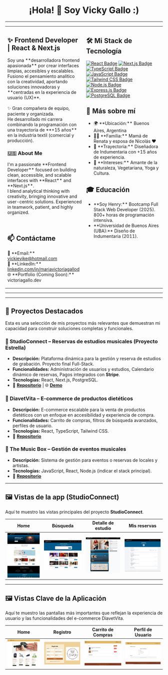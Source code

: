 <div align="center">
  <h1>¡Hola! 👋 Soy Vicky Gallo :)</h1>
</div>

---

<table align="center">
<tr>
<td width="50%" valign="top">
<h2>✨ Frontend Developer | React & Next.js</h2>
<p>
Soy una **desarrolladora frontend apasionada** por crear interfaces limpias, accesibles y escalables.<br>
Fusiono el pensamiento analítico con la creatividad, aportando soluciones innovadoras y **centradas en la experiencia de usuario (UX)**.<br>
<br>
✨ Gran compañera de equipo, paciente y organizada.<br>
He desarrollado mi carrera combinando la programación con una trayectoria de **+15 años** en la industria textil (comercial y producción).
</p>

<h3>🇺🇸 About Me</h3>
<p>
I'm a passionate **Frontend Developer** focused on building clean, accessible, and scalable interfaces with **React** and **Next.js**.<br>
I blend analytical thinking with creativity, bringing innovative and user-centric solutions. Experienced in teamwork, patient, and highly organized.
</p>

<br>

<h2>📫 Contáctame</h2>
<p>
📧 **Email:** <a href="mailto:vickievike@hotmail.com">vickievike@hotmail.com</a><br>
💼 **LinkedIn:** <a href="https://www.linkedin.com/in/mariavictoriagallod">linkedin.com/in/mariavictoriagallod</a><br>
🌐 **Portfolio (Coming Soon):** victoriagallo.dev
</p>
</td>

<td width="50%" valign="top">
<h2>🛠️ Mi Stack de Tecnología</h2>
<p align="left">
<a href="https://reactjs.org/" target="_blank" rel="noopener noreferrer"><img src="https://img.shields.io/badge/React-61DAFB?style=for-the-badge&logo=react&logoColor=white" alt="React Badge"/></a>
<a href="https://nextjs.org/" target="_blank" rel="noopener noreferrer"><img src="https://img.shields.io/badge/Next.js-000000?style=for-the-badge&logo=next.js&logoColor=white" alt="Next.js Badge"/></a>
<a href="https://www.typescriptlang.org/" target="_blank" rel="noopener noreferrer"><img src="https://img.shields.io/badge/TypeScript-3178C6?style=for-the-badge&logo=typescript&logoColor=white" alt="TypeScript Badge"/></a>
<a href="https://developer.mozilla.org/en-US/docs/Web/JavaScript" target="_blank" rel="noopener noreferrer"><img src="https://img.shields.io/badge/JavaScript-F7DF1E?style=for-the-badge&logo=javascript&logoColor=black" alt="JavaScript Badge"/></a>
<a href="https://tailwindcss.com/" target="_blank" rel="noopener noreferrer"><img src="https://img.shields.io/badge/Tailwind_CSS-06B6D4?style=for-the-badge&logo=tailwind-css&logoColor=white" alt="Tailwind CSS Badge"/></a>
<a href="https://nodejs.org/en/" target="_blank" rel="noopener noreferrer"><img src="https://img.shields.io/badge/Node.js-339933?style=for-the-badge&logo=node.js&logoColor=white" alt="Node.js Badge"/></a>
<a href="https://expressjs.com/" target="_blank" rel="noopener noreferrer"><img src="https://img.shields.io/badge/Express.js-000000?style=for-the-badge&logo=express&logoColor=white" alt="Express.js Badge"/></a>
<a href="https://www.postgresql.org/" target="_blank" rel="noopener noreferrer"><img src="https://img.shields.io/badge/PostgreSQL-4169E1?style=for-the-badge&logo=postgresql&logoColor=white" alt="PostgreSQL Badge"/></a>
</p>

<h2>🌱 Más sobre mí</h2>
<ul>
<li>🌍 **Ubicación:** Buenos Aires, Argentina</li>
<li>👩‍👧 **Familia:** Mamá de Renata y esposa de Nicolás ❤️</li>
<li>🎨 **Trayectoria:** Diseñadora de Indumentaria con +15 años de experiencia.</li>
<li>🌿 **Intereses:** Amante de la naturaleza, Vegetariana, Yoga y Cultura.</li>
</ul>

<h2>🎓 Educación</h2>
<ul>
<li>**Soy Henry:** Bootcamp Full Stack Web Developer (2025). 800+ horas de programación intensiva.</li>
<li>**Universidad de Buenos Aires (UBA):** Diseño de Indumentaria (2011).</li>
</ul>
</td>
</tr>
</table>

---
---
## 🚀 Proyectos Destacados

Esta es una selección de mis proyectos más relevantes que demuestran mi capacidad para construir soluciones completas y funcionales.

### 💎 StudioConnect – Reservas de estudios musicales (Proyecto Estrella)
* **Descripción:** Plataforma dinámica para la gestión y reserva de estudios de grabación. Proyecto final Full-Stack.
* **Funcionalidades:** Administración de usuarios y estudios, Calendario dinámico de reservas, Pagos integrados con **Stripe**.
* **Tecnologías:** React, Next.js, PostgreSQL.
* 🔗 [**Repositorio**](https://github.com/VickyGallo/proyecto-final-StudioConnect.git) | 🌐 [**Demo**](https://studioconnect-front.vercel.app/)

### 🛒 DiavetVita – E-commerce de productos dietéticos
* **Descripción:** E-commerce escalable para la venta de productos dietéticos con un enfoque en accesibilidad y experiencia de compra.
* **Funcionalidades:** Carrito de compras, filtros de búsqueda avanzados, perfiles de usuario.
* **Tecnologías:** React, TypeScript, Tailwind CSS.
* 🔗 [**Repositorio**](https://github.com/VickyGallo/proyecto-ecommerce-diavetvita.git)

### 🎵 The Music Box – Gestión de eventos musicales
* **Descripción:** Sistema de gestión para eventos o reservas de locales y artistas.
* **Tecnologías:** JavaScript, React, Node.js (indicar el stack principal).
* 🔗 [**Repositorio**](https://github.com/VickyGallo/proyecto-turnos-themusicbox.git)

---

## 🖼️ Vistas de la app (StudioConnect)

Aquí te muestro las vistas principales del proyecto **StudioConnect**.

| Home | Búsqueda | Detalle de estudio | Mis reservas |
| :---: | :---: | :---: | :---: |
| <img src="./assets/studioconnect/studioconnect-home.png" alt="Vista Home" width="200"/> | <img src="./assets/studioconnect/studioconnect-search.png" alt="Vista Búsqueda" width="200"/> | <img src="./assets/studioconnect/studioconnect-studio-detail.png" alt="Vista Detalle" width="200"/> | <img src="./assets/studioconnect/studioconnect-my-bookings.png" alt="Vista Reservas" width="200"/> |

---
## 🖼️ Vistas Clave de la Aplicación

Aquí te muestro las pantallas más importantes que reflejan la experiencia de usuario y las funcionalidades del e-commerce DiavetVita.

| Home | Registro | Carrito de Compras | Perfil de Usuario |
| :---: | :---: | :---: | :---: |
| <img src="./assets/diavetvita/DiabetVita-home.PNG" alt="Vista Home de E-commerce" width="200"/> | <img src="./assets/diavetvita/DiavetVita-Formulario.PNG" alt="Vista Catálogo y Filtrado" width="200"/> | <img src="./assets/diavetvita/DiavetVita-carrito.PNG" alt="Vista Carrito de Compras" width="200"/> | <img src="./assets/diavetvita/DiabetVita-perfil.PNG" alt="Vista Perfil de Usuario" width="200"/> |
